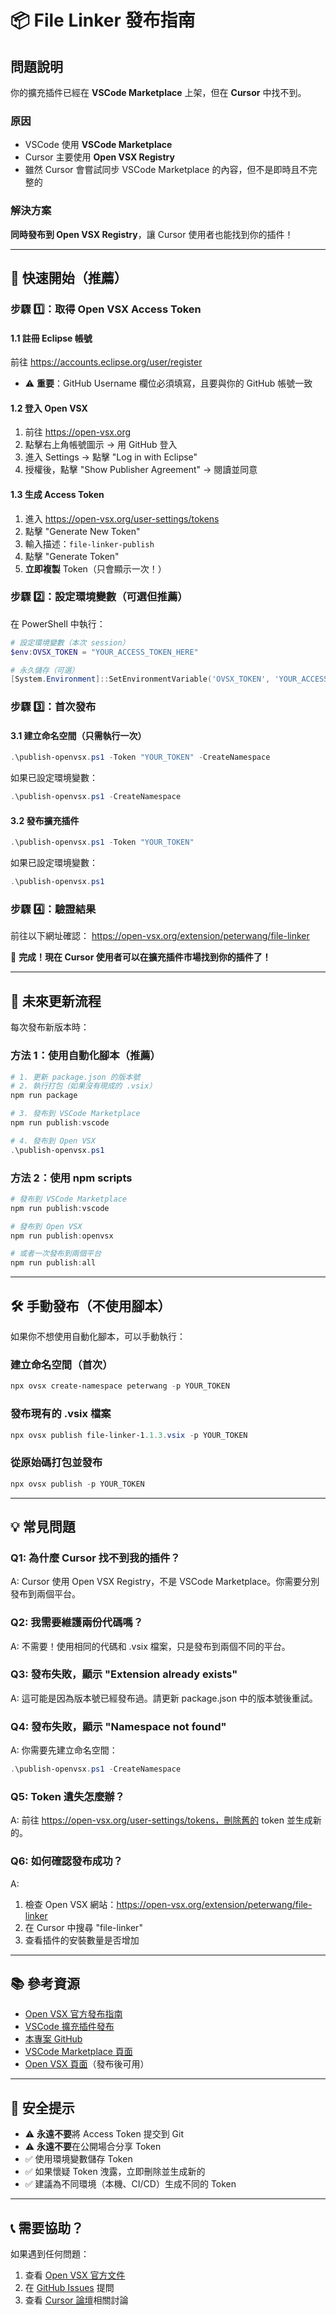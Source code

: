 # 📦 File Linker 發布指南

## 問題說明

你的擴充插件已經在 **VSCode Marketplace** 上架，但在 **Cursor** 中找不到。

### 原因
- VSCode 使用 **VSCode Marketplace**
- Cursor 主要使用 **Open VSX Registry**
- 雖然 Cursor 會嘗試同步 VSCode Marketplace 的內容，但不是即時且不完整的

### 解決方案
**同時發布到 Open VSX Registry**，讓 Cursor 使用者也能找到你的插件！

---

## 🚀 快速開始（推薦）

### 步驟 1️⃣：取得 Open VSX Access Token

#### 1.1 註冊 Eclipse 帳號
前往 https://accounts.eclipse.org/user/register
- ⚠️ **重要**：GitHub Username 欄位必須填寫，且要與你的 GitHub 帳號一致

#### 1.2 登入 Open VSX
1. 前往 https://open-vsx.org
2. 點擊右上角帳號圖示 → 用 GitHub 登入
3. 進入 Settings → 點擊 "Log in with Eclipse"
4. 授權後，點擊 "Show Publisher Agreement" → 閱讀並同意

#### 1.3 生成 Access Token
1. 進入 https://open-vsx.org/user-settings/tokens
2. 點擊 "Generate New Token"
3. 輸入描述：`file-linker-publish`
4. 點擊 "Generate Token"
5. **立即複製** Token（只會顯示一次！）

### 步驟 2️⃣：設定環境變數（可選但推薦）

在 PowerShell 中執行：
```powershell
# 設定環境變數（本次 session）
$env:OVSX_TOKEN = "YOUR_ACCESS_TOKEN_HERE"

# 永久儲存（可選）
[System.Environment]::SetEnvironmentVariable('OVSX_TOKEN', 'YOUR_ACCESS_TOKEN_HERE', 'User')
```

### 步驟 3️⃣：首次發布

#### 3.1 建立命名空間（只需執行一次）
```powershell
.\publish-openvsx.ps1 -Token "YOUR_TOKEN" -CreateNamespace
```

如果已設定環境變數：
```powershell
.\publish-openvsx.ps1 -CreateNamespace
```

#### 3.2 發布擴充插件
```powershell
.\publish-openvsx.ps1 -Token "YOUR_TOKEN"
```

如果已設定環境變數：
```powershell
.\publish-openvsx.ps1
```

### 步驟 4️⃣：驗證結果

前往以下網址確認：
https://open-vsx.org/extension/peterwang/file-linker

🎉 **完成！現在 Cursor 使用者可以在擴充插件市場找到你的插件了！**

---

## 📝 未來更新流程

每次發布新版本時：

### 方法 1：使用自動化腳本（推薦）
```powershell
# 1. 更新 package.json 的版本號
# 2. 執行打包（如果沒有現成的 .vsix）
npm run package

# 3. 發布到 VSCode Marketplace
npm run publish:vscode

# 4. 發布到 Open VSX
.\publish-openvsx.ps1
```

### 方法 2：使用 npm scripts
```powershell
# 發布到 VSCode Marketplace
npm run publish:vscode

# 發布到 Open VSX
npm run publish:openvsx

# 或者一次發布到兩個平台
npm run publish:all
```

---

## 🛠️ 手動發布（不使用腳本）

如果你不想使用自動化腳本，可以手動執行：

### 建立命名空間（首次）
```powershell
npx ovsx create-namespace peterwang -p YOUR_TOKEN
```

### 發布現有的 .vsix 檔案
```powershell
npx ovsx publish file-linker-1.1.3.vsix -p YOUR_TOKEN
```

### 從原始碼打包並發布
```powershell
npx ovsx publish -p YOUR_TOKEN
```

---

## 💡 常見問題

### Q1: 為什麼 Cursor 找不到我的插件？
A: Cursor 使用 Open VSX Registry，不是 VSCode Marketplace。你需要分別發布到兩個平台。

### Q2: 我需要維護兩份代碼嗎？
A: 不需要！使用相同的代碼和 .vsix 檔案，只是發布到兩個不同的平台。

### Q3: 發布失敗，顯示 "Extension already exists"
A: 這可能是因為版本號已經發布過。請更新 package.json 中的版本號後重試。

### Q4: 發布失敗，顯示 "Namespace not found"
A: 你需要先建立命名空間：
```powershell
.\publish-openvsx.ps1 -CreateNamespace
```

### Q5: Token 遺失怎麼辦？
A: 前往 https://open-vsx.org/user-settings/tokens，刪除舊的 token 並生成新的。

### Q6: 如何確認發布成功？
A: 
1. 檢查 Open VSX 網站：https://open-vsx.org/extension/peterwang/file-linker
2. 在 Cursor 中搜尋 "file-linker"
3. 查看插件的安裝數量是否增加

---

## 📚 參考資源

- [Open VSX 官方發布指南](https://github.com/eclipse/openvsx/wiki/Publishing-Extensions)
- [VSCode 擴充插件發布](https://code.visualstudio.com/api/working-with-extensions/publishing-extension)
- [本專案 GitHub](https://github.com/papple23g/file-linker)
- [VSCode Marketplace 頁面](https://marketplace.visualstudio.com/items?itemName=peterwang.file-linker)
- [Open VSX 頁面](https://open-vsx.org/extension/peterwang/file-linker)（發布後可用）

---

## 🔐 安全提示

- ⚠️ **永遠不要**將 Access Token 提交到 Git
- ⚠️ **永遠不要**在公開場合分享 Token
- ✅ 使用環境變數儲存 Token
- ✅ 如果懷疑 Token 洩露，立即刪除並生成新的
- ✅ 建議為不同環境（本機、CI/CD）生成不同的 Token

---

## 📞 需要協助？

如果遇到任何問題：
1. 查看 [Open VSX 官方文件](https://github.com/eclipse/openvsx/wiki)
2. 在 [GitHub Issues](https://github.com/papple23g/file-linker/issues) 提問
3. 查看 [Cursor 論壇](https://forum.cursor.com/)相關討論

